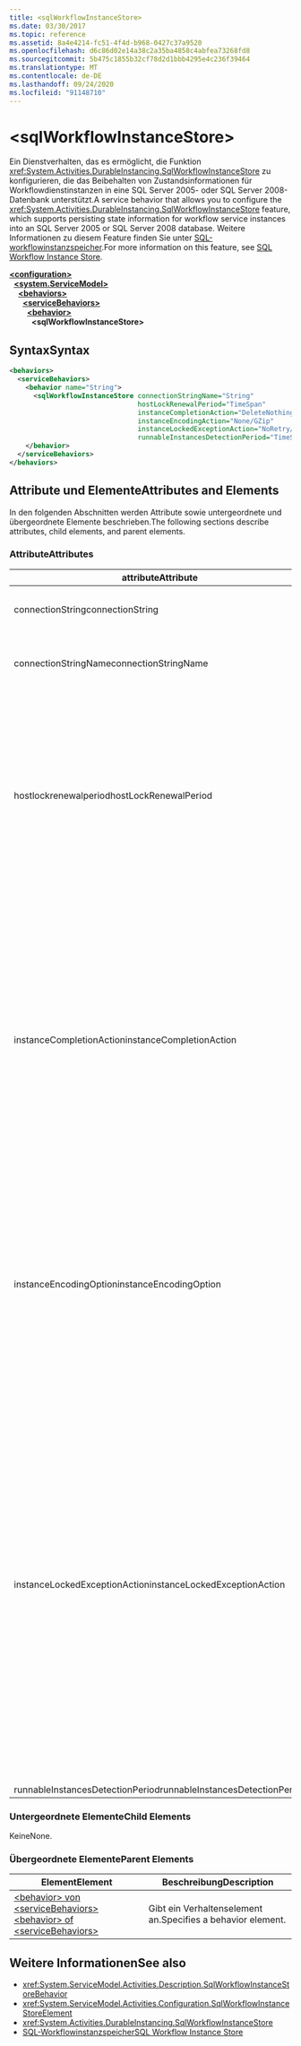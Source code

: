 ```yaml
---
title: <sqlWorkflowInstanceStore>
ms.date: 03/30/2017
ms.topic: reference
ms.assetid: 8a4e4214-fc51-4f4d-b968-0427c37a9520
ms.openlocfilehash: d6c86d02e14a38c2a35ba4858c4abfea73268fd8
ms.sourcegitcommit: 5b475c1855b32cf78d2d1bbb4295e4c236f39464
ms.translationtype: MT
ms.contentlocale: de-DE
ms.lasthandoff: 09/24/2020
ms.locfileid: "91148710"
---
```

# \<sqlWorkflowInstanceStore>

<span data-ttu-id="9026d-101">Ein Dienstverhalten, das es ermöglicht, die Funktion <xref:System.Activities.DurableInstancing.SqlWorkflowInstanceStore> zu konfigurieren, die das Beibehalten von Zustandsinformationen für Workflowdienstinstanzen in eine SQL Server 2005- oder SQL Server 2008-Datenbank unterstützt.</span><span class="sxs-lookup"><span data-stu-id="9026d-101">A service behavior that allows you to configure the <xref:System.Activities.DurableInstancing.SqlWorkflowInstanceStore> feature, which supports persisting state information for workflow service instances into an SQL Server 2005 or SQL Server 2008 database.</span></span> <span data-ttu-id="9026d-102">Weitere Informationen zu diesem Feature finden Sie unter [SQL-workflowinstanzspeicher](../../../windows-workflow-foundation/sql-workflow-instance-store.md).</span><span class="sxs-lookup"><span data-stu-id="9026d-102">For more information on this feature, see [SQL Workflow Instance Store](../../../windows-workflow-foundation/sql-workflow-instance-store.md).</span></span>  
  
[**\<configuration>**](../configuration-element.md)\
&nbsp;&nbsp;[**\<system.ServiceModel>**](system-servicemodel-of-workflow.md)\
&nbsp;&nbsp;&nbsp;&nbsp;[**\<behaviors>**](behaviors-of-workflow.md)\
&nbsp;&nbsp;&nbsp;&nbsp;&nbsp;&nbsp;[**\<serviceBehaviors>**](servicebehaviors-of-workflow.md)\
&nbsp;&nbsp;&nbsp;&nbsp;&nbsp;&nbsp;&nbsp;&nbsp;[**\<behavior>**](behavior-of-servicebehaviors-of-workflow.md)\
&nbsp;&nbsp;&nbsp;&nbsp;&nbsp;&nbsp;&nbsp;&nbsp;&nbsp;&nbsp;**\<sqlWorkflowInstanceStore>**  
  
## <a name="syntax"></a><span data-ttu-id="9026d-103">Syntax</span><span class="sxs-lookup"><span data-stu-id="9026d-103">Syntax</span></span>  
  
```xml  
<behaviors>
  <serviceBehaviors>
    <behavior name="String">
      <sqlWorkflowInstanceStore connectionStringName="String"
                                hostLockRenewalPeriod="TimeSpan"
                                instanceCompletionAction="DeleteNothing/DeleteAll"
                                instanceEncodingAction="None/GZip"
                                instanceLockedExceptionAction="NoRetry/BasicRetry/AggressiveRetry"
                                runnableInstancesDetectionPeriod="TimeSpan" />
    </behavior>
  </serviceBehaviors>
</behaviors>  
```  
  
## <a name="attributes-and-elements"></a><span data-ttu-id="9026d-104">Attribute und Elemente</span><span class="sxs-lookup"><span data-stu-id="9026d-104">Attributes and Elements</span></span>  

 <span data-ttu-id="9026d-105">In den folgenden Abschnitten werden Attribute sowie untergeordnete und übergeordnete Elemente beschrieben.</span><span class="sxs-lookup"><span data-stu-id="9026d-105">The following sections describe attributes, child elements, and parent elements.</span></span>  
  
### <a name="attributes"></a><span data-ttu-id="9026d-106">Attribute</span><span class="sxs-lookup"><span data-stu-id="9026d-106">Attributes</span></span>  
  
|<span data-ttu-id="9026d-107">attribute</span><span class="sxs-lookup"><span data-stu-id="9026d-107">Attribute</span></span>|<span data-ttu-id="9026d-108">Beschreibung</span><span class="sxs-lookup"><span data-stu-id="9026d-108">Description</span></span>|  
|---------------|-----------------|  
|<span data-ttu-id="9026d-109">connectionString</span><span class="sxs-lookup"><span data-stu-id="9026d-109">connectionString</span></span>|<span data-ttu-id="9026d-110">Eine Zeichenfolge, die die Verbindungszeichenfolge enthält, mithilfe derer eine Verbindung mit einer zugrunde liegenden Persistenzdatenbank hergestellt wird.</span><span class="sxs-lookup"><span data-stu-id="9026d-110">A string that contains a connection string used to connect to an underlying persistence database.</span></span>|  
|<span data-ttu-id="9026d-111">connectionStringName</span><span class="sxs-lookup"><span data-stu-id="9026d-111">connectionStringName</span></span>|<span data-ttu-id="9026d-112">Eine Zeichenfolge, die eine benannte Verbindungszeichenfolge zum Datenbankserver enthält.</span><span class="sxs-lookup"><span data-stu-id="9026d-112">A string that contains a named connection string to the database server.</span></span> <span data-ttu-id="9026d-113">Ein Beispiel für eine benannte Verbindungs Zeichenfolge ist "defaultconnectionstring".</span><span class="sxs-lookup"><span data-stu-id="9026d-113">An example of a named connection string is "DefaultConnectionString".</span></span>|  
|<span data-ttu-id="9026d-114">hostlockrenewalperiod</span><span class="sxs-lookup"><span data-stu-id="9026d-114">hostLockRenewalPeriod</span></span>|<span data-ttu-id="9026d-115">Ein Timespan-Wert, der den Zeitraum angibt, innerhalb dessen der Host die Sperre einer Instanz erneuern muss.</span><span class="sxs-lookup"><span data-stu-id="9026d-115">A Timespan value that specifies the time period in which the host must renew the lock on an instance.</span></span> <span data-ttu-id="9026d-116">Wenn der Host die Sperre nicht im angegebenen Zeitraum erneuert, wird die Instanz entsperrt und möglicherweise von einem anderen Host aufgenommen.</span><span class="sxs-lookup"><span data-stu-id="9026d-116">If the host does not renew the lock in the specified time period, the instance is unlocked and may be picked up by another host.</span></span><br /><br /> <span data-ttu-id="9026d-117">Einen Workflow zu entladen impliziert, dass dieser auch beibehalten wird.</span><span class="sxs-lookup"><span data-stu-id="9026d-117">Unloading a workflow implies that it is also persisted.</span></span> <span data-ttu-id="9026d-118">Ist dieses Attribut auf 0 (null) festgelegt, wird die Workflowinstanz sofort beibehalten und entladen, nachdem der Workflow in den Leerlauf versetzt wurde.</span><span class="sxs-lookup"><span data-stu-id="9026d-118">If this attribute is set to zero the workflow instance is persisted and unloaded immediately after the workflow becomes idle.</span></span> <span data-ttu-id="9026d-119">Der Entladevorgang wird deaktiviert, wenn dieses Attribut auf TimeSpan.MaxValue festgelegt wird.</span><span class="sxs-lookup"><span data-stu-id="9026d-119">Setting this attribute to TimeSpan.MaxValue effectively disables the unload operation.</span></span> <span data-ttu-id="9026d-120">Workflowinstanzen im Leerlauf werden nie entladen.</span><span class="sxs-lookup"><span data-stu-id="9026d-120">Idle workflow instances are never unloaded.</span></span>|  
|<span data-ttu-id="9026d-121">instanceCompletionAction</span><span class="sxs-lookup"><span data-stu-id="9026d-121">instanceCompletionAction</span></span>|<span data-ttu-id="9026d-122">Ein Wert, der angibt, ob Workflowinstanzdaten nach Abschluss der Workflowinstanz im persistenten Speicher verbleiben oder ob sie gelöscht werden.</span><span class="sxs-lookup"><span data-stu-id="9026d-122">A value that specifies whether workflow instance data is kept in the persistence store after the workflow instance completes or if it is deleted at that point.</span></span> <span data-ttu-id="9026d-123">Dieser Wert ist vom Typ <xref:System.Activities.DurableInstancing.InstanceCompletionAction>.</span><span class="sxs-lookup"><span data-stu-id="9026d-123">This value is of type <xref:System.Activities.DurableInstancing.InstanceCompletionAction>.</span></span><br /><br /> <span data-ttu-id="9026d-124">Die aufgelisteten Aktionen bestehen aus dem Löschen oder Nichtlöschen der Instanzdaten aus dem Beibehaltungsspeicher beim Abschließen der Instanz.</span><span class="sxs-lookup"><span data-stu-id="9026d-124">The enumerated actions consist of deleting the instance data from the persistence store or not deleting the instance data from the persistence store, when the instance has completed its operation.</span></span><br /><br /> <span data-ttu-id="9026d-125">Das Behalten von Instanzen nach Abschluss bewirkt, dass die Beibehaltungsdatenbank schnell wächst, was die Leistung der Datenbank beeinträchtigt.</span><span class="sxs-lookup"><span data-stu-id="9026d-125">Keeping instances after completion causes the persistence database to grow rapidly and this affects the performance of the database.</span></span> <span data-ttu-id="9026d-126">Sie sollten eine Datenbanksäuberungsrichtlinie zum regelmäßigen Löschen dieser Datensätze konfigurieren, um sicherzustellen, dass die Leistung der Datenbank Ihren Leistungsanforderungen entspricht.</span><span class="sxs-lookup"><span data-stu-id="9026d-126">You should configure a database purge policy to delete these records periodically to ensure that the performance of the database is at the level that satisfy your performance requirements.</span></span>|  
|<span data-ttu-id="9026d-127">instanceEncodingOption</span><span class="sxs-lookup"><span data-stu-id="9026d-127">instanceEncodingOption</span></span>|<span data-ttu-id="9026d-128">Ein optionaler Wert, der angibt, ob die Instanzzustandsinformationen mit dem GZip-Algorithmus komprimiert werden, bevor die Informationen im persistenten Speicher gespeichert werden.</span><span class="sxs-lookup"><span data-stu-id="9026d-128">An optional value that specifies  whether the instance state information is compressed using the GZip algorithm before the information is saved in the persistence store..</span></span> <span data-ttu-id="9026d-129">Dieser Wert ist vom Typ <xref:System.Activities.DurableInstancing.InstanceEncodingOption>.</span><span class="sxs-lookup"><span data-stu-id="9026d-129">This value is of type <xref:System.Activities.DurableInstancing.InstanceEncodingOption>.</span></span> <span data-ttu-id="9026d-130">Mögliche Werte für diese Eigenschaft sind <xref:System.Activities.DurableInstancing.InstanceEncodingOption.None> , die keine Komprimierung angibt, und <xref:System.Activities.DurableInstancing.InstanceEncodingOption.GZip> , der angibt, dass Instanzdaten komprimiert werden und den gzip-Algorithmus verwenden.</span><span class="sxs-lookup"><span data-stu-id="9026d-130">Possible values for this property are <xref:System.Activities.DurableInstancing.InstanceEncodingOption.None>, which specifies no compression, and <xref:System.Activities.DurableInstancing.InstanceEncodingOption.GZip>, which specifies that instance data is compressed and uses the gzip algorithm.</span></span>|  
|<span data-ttu-id="9026d-131">instanceLockedExceptionAction</span><span class="sxs-lookup"><span data-stu-id="9026d-131">instanceLockedExceptionAction</span></span>|<span data-ttu-id="9026d-132">Ein Wert, der die Aktion angibt, die als Reaktion auf eine Ausnahme eintritt, die ausgelöst wird, wenn der Host versucht, eine Instanz zu sperren, während die Instanz schon von einem anderen Host gesperrt wurde.</span><span class="sxs-lookup"><span data-stu-id="9026d-132">A value that specifies the action that occurs in response to an exception that is thrown when the host tries to lock an instance because the instance is currently locked by another host.</span></span> <span data-ttu-id="9026d-133">Dieser Wert ist vom Typ <xref:System.Activities.DurableInstancing.InstanceLockedExceptionAction>.</span><span class="sxs-lookup"><span data-stu-id="9026d-133">This value is of type <xref:System.Activities.DurableInstancing.InstanceLockedExceptionAction>.</span></span><br /><br /> <span data-ttu-id="9026d-134">Die für dieses Feld zugelassenen Optionen lauten: None, Basic Retry und Aggressive Retry.</span><span class="sxs-lookup"><span data-stu-id="9026d-134">The options allowed for this field are: None, Basic Retry, and Aggressive Retry.</span></span> <span data-ttu-id="9026d-135">Der Standardwert lautet „Keine“.</span><span class="sxs-lookup"><span data-stu-id="9026d-135">The default value is None.</span></span> <span data-ttu-id="9026d-136">Die folgende Liste enthält die Beschreibungen für diese drei Optionen:</span><span class="sxs-lookup"><span data-stu-id="9026d-136">The following list provides you with the descriptions for these three options:</span></span><br /><br /> <span data-ttu-id="9026d-137">–  Keine.</span><span class="sxs-lookup"><span data-stu-id="9026d-137">-   None.</span></span> <span data-ttu-id="9026d-138">Der Diensthost versucht nicht, die Instanz zu sperren und übergibt die <xref:System.Runtime.DurableInstancing.InstanceLockedException> an den Aufrufer.</span><span class="sxs-lookup"><span data-stu-id="9026d-138">The service host does not attempt to lock the instance and passes the <xref:System.Runtime.DurableInstancing.InstanceLockedException> to the caller.</span></span><br /><span data-ttu-id="9026d-139">-Grundlegende Wiederholung.</span><span class="sxs-lookup"><span data-stu-id="9026d-139">-   Basic Retry.</span></span> <span data-ttu-id="9026d-140">Der Diensthost versucht erneut, die Instanz mit einem linearen Wiederholungsintervall zu sperren, und übergibt am Ende der Sequenz die Ausnahme an den Aufrufer.</span><span class="sxs-lookup"><span data-stu-id="9026d-140">The service host reattempts to lock the instance with a linear retry interval and passes the exception to the caller at the end of the sequence.</span></span><br /><span data-ttu-id="9026d-141">-Aggressive Wiederholung.</span><span class="sxs-lookup"><span data-stu-id="9026d-141">-   Aggressive Retry.</span></span> <span data-ttu-id="9026d-142">Der Diensthost versucht erneut, die Instanz mit einer exponentiell zunehmenden Verzögerung zu sperren, und übergibt am Ende der Sequenz die <xref:System.Runtime.DurableInstancing.InstanceLockedException> an den Aufrufer.</span><span class="sxs-lookup"><span data-stu-id="9026d-142">The service host reattempts to lock the instance with an exponentially increasing delay and passes the <xref:System.Runtime.DurableInstancing.InstanceLockedException> to the caller at the end of the sequence.</span></span>|  
|<span data-ttu-id="9026d-143">runnableInstancesDetectionPeriod</span><span class="sxs-lookup"><span data-stu-id="9026d-143">runnableInstancesDetectionPeriod</span></span>||  
  
### <a name="child-elements"></a><span data-ttu-id="9026d-144">Untergeordnete Elemente</span><span class="sxs-lookup"><span data-stu-id="9026d-144">Child Elements</span></span>  

 <span data-ttu-id="9026d-145">Keine</span><span class="sxs-lookup"><span data-stu-id="9026d-145">None.</span></span>  
  
### <a name="parent-elements"></a><span data-ttu-id="9026d-146">Übergeordnete Elemente</span><span class="sxs-lookup"><span data-stu-id="9026d-146">Parent Elements</span></span>  
  
|<span data-ttu-id="9026d-147">Element</span><span class="sxs-lookup"><span data-stu-id="9026d-147">Element</span></span>|<span data-ttu-id="9026d-148">Beschreibung</span><span class="sxs-lookup"><span data-stu-id="9026d-148">Description</span></span>|  
|-------------|-----------------|  
|[<span data-ttu-id="9026d-149">\<behavior> von \<serviceBehaviors></span><span class="sxs-lookup"><span data-stu-id="9026d-149">\<behavior> of \<serviceBehaviors></span></span>](behavior-of-servicebehaviors-of-workflow.md)|<span data-ttu-id="9026d-150">Gibt ein Verhaltenselement an.</span><span class="sxs-lookup"><span data-stu-id="9026d-150">Specifies a behavior element.</span></span>|  
  
## <a name="see-also"></a><span data-ttu-id="9026d-151">Weitere Informationen</span><span class="sxs-lookup"><span data-stu-id="9026d-151">See also</span></span>

- <xref:System.ServiceModel.Activities.Description.SqlWorkflowInstanceStoreBehavior>
- <xref:System.ServiceModel.Activities.Configuration.SqlWorkflowInstanceStoreElement>
- <xref:System.Activities.DurableInstancing.SqlWorkflowInstanceStore>
- [<span data-ttu-id="9026d-152">SQL-Workflowinstanzspeicher</span><span class="sxs-lookup"><span data-stu-id="9026d-152">SQL Workflow Instance Store</span></span>](../../../windows-workflow-foundation/sql-workflow-instance-store.md)
